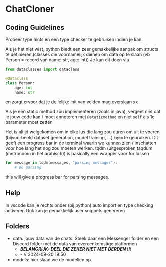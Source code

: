 # ChatCloner

## Coding Guidelines
Probeer type hints en een type checker te gebruiken indien je kan.

Als je het niet wist, python biedt een zeer gemakkelijke aanpak om structs te definieren (classes die voornamelijk dienen om data op te slaan (vb Person = record van name: str, age: int))
Je kan dit doen via

```python
from dataclasses import dataclass

@dataclass
class Person:
    age: int
    name: str
```
en zorgt ervoor dat je de lelijke init van velden mag overslaan xx

Als je een static method zou implementeren (zoals in java), vergeet niet dat je jouw code kan / moet annoteren met `@staticmethod` en niet `self` als 1e parameter moet zetten

Het is altijd welgekomen om in elke lus die lang zou duren om uit te voeren (bijvoorbeeld dataset generation, model training, ...) `tqdm` te gebruiken. 
Dit geeft een progress bar in de terminal waarin we kunnen zien / inschatten voor hoe lang het nog zou moeten werken.
tqdm (uitgesproken taqdum (metronoom in het arabisch)) is basically een wrapper voor for lussen

```python
for message in tqdm(messages, "parsing messages"):
    # Do parsing
```
this will give a progress bar for parsing messages.

## Help
In vscode kan je rechts onder (bij python) auto import en type checking activeren
Ook kan je gemakkelijk user snippets genereren

## Folders
- data: jouw data van de chats. Steek daar een Messenger folder en een Discord folder met de data van overeenkomstige platformen
  - ***BELANGRIJK: DEEL DIE ZEKER NIET MET DERDEN !!!***
  - \- V 2024-09-20 19:50
- models: hier slaan we de modellen op